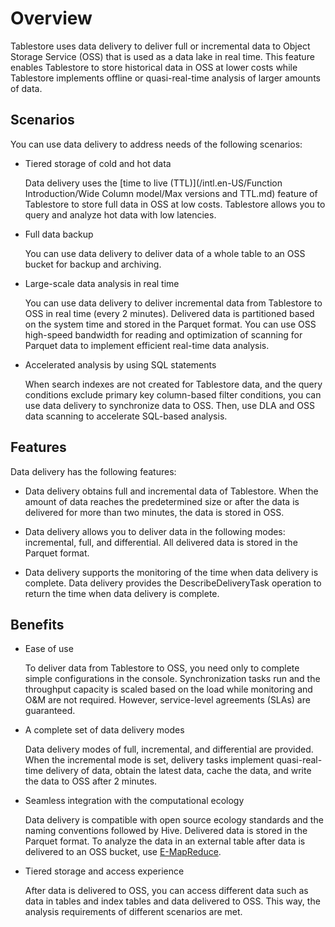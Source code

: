 Overview 
=============================

Tablestore uses data delivery to deliver full or incremental data to Object Storage Service (OSS) that is used as a data lake in real time. This feature enables Tablestore to store historical data in OSS at lower costs while Tablestore implements offline or quasi-real-time analysis of larger amounts of data.

Scenarios 
------------------------------

You can use data delivery to address needs of the following scenarios:

* Tiered storage of cold and hot data

  Data delivery uses the [time to live (TTL)](/intl.en-US/Function Introduction/Wide Column model/Max versions and TTL.md) feature of Tablestore to store full data in OSS at low costs. Tablestore allows you to query and analyze hot data with low latencies.
  

* Full data backup

  You can use data delivery to deliver data of a whole table to an OSS bucket for backup and archiving.
  

* Large-scale data analysis in real time

  You can use data delivery to deliver incremental data from Tablestore to OSS in real time (every 2 minutes). Delivered data is partitioned based on the system time and stored in the Parquet format. You can use OSS high-speed bandwidth for reading and optimization of scanning for Parquet data to implement efficient real-time data analysis.
  

* Accelerated analysis by using SQL statements

  When search indexes are not created for Tablestore data, and the query conditions exclude primary key column-based filter conditions, you can use data delivery to synchronize data to OSS. Then, use DLA and OSS data scanning to accelerate SQL-based analysis.

  




Features 
-----------------------------

Data delivery has the following features:

* Data delivery obtains full and incremental data of Tablestore. When the amount of data reaches the predetermined size or after the data is delivered for more than two minutes, the data is stored in OSS.

  

* Data delivery allows you to deliver data in the following modes: incremental, full, and differential. All delivered data is stored in the Parquet format.

  

* Data delivery supports the monitoring of the time when data delivery is complete. Data delivery provides the DescribeDeliveryTask operation to return the time when data delivery is complete.

  




Benefits 
-----------------------------

* Ease of use

  To deliver data from Tablestore to OSS, you need only to complete simple configurations in the console. Synchronization tasks run and the throughput capacity is scaled based on the load while monitoring and O\&M are not required. However, service-level agreements (SLAs) are guaranteed.
  

* A complete set of data delivery modes

  Data delivery modes of full, incremental, and differential are provided. When the incremental mode is set, delivery tasks implement quasi-real-time delivery of data, obtain the latest data, cache the data, and write the data to OSS after 2 minutes.
  

* Seamless integration with the computational ecology

  Data delivery is compatible with open source ecology standards and the naming conventions followed by Hive. Delivered data is stored in the Parquet format. To analyze the data in an external table after data is delivered to an OSS bucket, use [E-MapReduce](https://www.alibabacloud.com/help/zh/product/28066.htm?spm=a2c63.m28257.a1.63.16d9ed69Q7b5Fm).
  

* Tiered storage and access experience

  After data is delivered to OSS, you can access different data such as data in tables and index tables and data delivered to OSS. This way, the analysis requirements of different scenarios are met.
  



